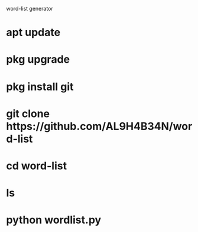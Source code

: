 word-list generator 

<h1><strong>apt update</strong><h1/>
<h1><strong>pkg upgrade</strong><h1/>
<h1><strong>pkg install git</strong><h1/>
<h1><strong>git clone https://github.com/AL9H4B34N/word-list</strong><h1/>
  <h1><strong>cd word-list</strong><h1/>
    <h1><strong>ls</strong><h1/>
      
<h1><strong>python wordlist.py</strong><h1/>
    
    
  




